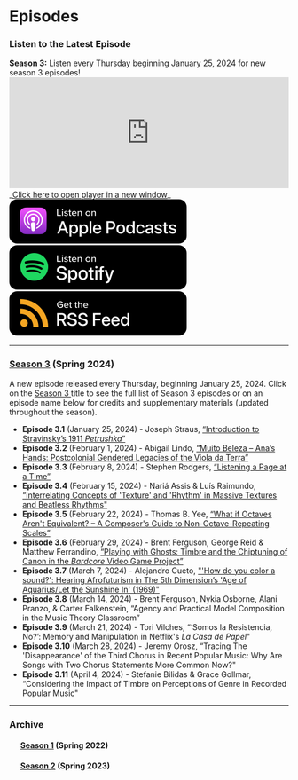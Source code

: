 <div class="hero-image" style="background-image: url('../images/pexels-jessica-lewis-583843.jpg');" alt="Iphone and Headphones. Photo by Jessica Lewis">
  <div class="hero-text" style="left:20%;">
    <h1>Episodes</h1>
  </div>
</div>

### Listen to the Latest Episode

<div class="announce">
<strong>Season 3:</strong> Listen every Thursday beginning January 25, 2024 for new season 3 episodes!
</div>

<iframe style="width: 100%; height:200px; border:none;" frameborder="no" scrolling="no" seamless src="https://player.captivate.fm/show/d9c88032-2609-4757-82c7-860198cb482f/"></iframe>
_<a href="https://player.captivate.fm/show/d9c88032-2609-4757-82c7-860198cb482f/" target="_blank">Click here to open player in a new window</a>_
<div class="subscribemini">
<a href="https://podcasts.apple.com/us/podcast/smt-pod/id1570119752" target="_blank"><img class="podimage" src="/images/ApplePodcasts.svg" alt="Listen on Apple Podcasts"/></a>
<a href="https://open.spotify.com/show/04BPdqjp732Z1zEvyKXWO3?go=1&utm_source=embed_v3&t=0" target="_blank"><img class="podimage" src="/images/Spotify.svg" alt="Listen on Spotify"/></a>
<a href="https://feeds.captivate.fm/smt-pod/" target="_blank"><img class="podimage" src="/images/RSSFeed.svg" alt="Get the RSS"/></a>
</div>
<hr>

<h3><a href="season03">Season 3</a> (Spring 2024)</h3>
A new episode released every Thursday, beginning January 25, 2024. Click on the <a href="season03">Season 3 </a> title to see the full list of Season 3 episodes or on an episode name below for credits and supplementary materials (updated throughout the season).

<div>
<ul><li><b>Episode 3.1</b> (January 25, 2024) - Joseph Straus, <a href="season03#e3.1">“Introduction to Stravinsky’s 1911 <em>Petrushka</em>”</a></li>
<li><b>Episode 3.2</b> (February 1, 2024) - Abigail Lindo, <a href="season03#e3.2">“Muito Beleza – Ana’s Hands: Postcolonial Gendered Legacies of the Viola da Terra” </a></li>
<li><b>Episode 3.3</b> (February 8, 2024) - Stephen Rodgers, <a href="season03#e3.3">“Listening a Page at a Time”</a></li>
<li><b>Episode 3.4</b> (February 15, 2024) - Nariá Assis & Luís Raimundo, <a href="season03#e3.4">“Interrelating Concepts of 'Texture' and 'Rhythm' in Massive Textures and Beatless Rhythms"</a></li>
<li><b>Episode 3.5</b> (February 22, 2024) - Thomas B. Yee, <a href="season03#e3.5">“What if Octaves Aren't Equivalent? – A Composer's Guide to Non-Octave-Repeating Scales”</a></li>
<li><b>Episode 3.6</b> (February 29, 2024) - Brent Ferguson, George Reid & Matthew Ferrandino, <a href="season03#e3.6">“Playing with Ghosts: Timbre and the Chiptuning of Canon in the <em>Bardcore</em> Video Game Project”</a></li>
<li><b>Episode 3.7</b> (March 7, 2024) - Alejandro Cueto, <a href="season03#e3.7">"'How do you color a sound?': Hearing Afrofuturism in The 5th Dimension’s 'Age of Aquarius/Let the Sunshine In' (1969)"</a></li>
<li><b>Episode 3.8</b> (March 14, 2024) - Brent Ferguson, Nykia Osborne, Alani Pranzo, & Carter Falkenstein, <!--<a href="season03#e3.8">-->“Agency and Practical Model Composition in the Music Theory Classroom”<!--</a>--></li>
<li><b>Episode 3.9</b> (March 21, 2024) - Tori Vilches, <!--<a href="season03#e3.9">-->“‘Somos la Resistencia, No?’: Memory and Manipulation in Netflix's <em>La Casa de Papel</em>"<!--</a>--></li>
<li><b>Episode 3.10</b> (March 28, 2024) - Jeremy Orosz, <!--<a href="season03#e3.10">-->“Tracing The 'Disappearance' of the Third Chorus in Recent Popular Music: Why Are Songs with Two Chorus Statements More Common Now?"<!--</a>--></li>
<li><b>Episode 3.11</b> (April 4, 2024) - Stefanie Bilidas & Grace Gollmar, <!--<a href="season03#e3.11">-->“Considering the Impact of Timbre on Perceptions of Genre in Recorded Popular Music"<!--</a>--></li>
</ul>
</div>
<hr/>
<h3>Archive</h3>
<div style="margin-left:20px;" id="archive">
<h4><a href="season01">Season 1</a> (Spring 2022)</h4>
<h4><a href="season02">Season 2</a> (Spring 2023)</h4>
</div>
